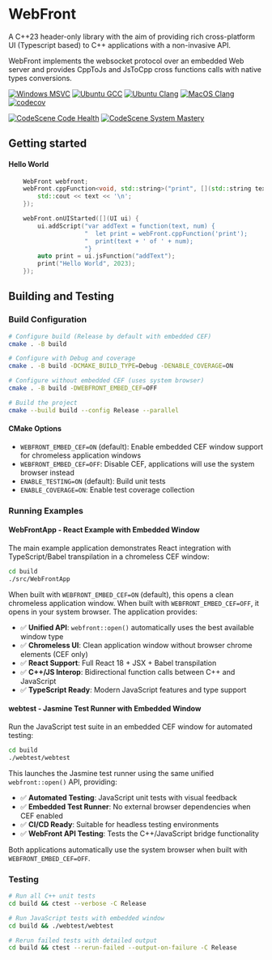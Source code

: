 # WebFront

A C++23 header-only library with the aim of providing rich cross-platform UI (Typescript based) to C++ applications with a non-invasive API.

WebFront implements the websocket protocol over an embedded Web server and provides CppToJs and JsToCpp cross functions calls with native types conversions.

[![Windows MSVC](https://img.shields.io/endpoint?url=https://gist.githubusercontent.com/ambroise-leclerc/317c22bfe80b2b51663187fbebfba533/raw/windows-latest-msvc.json)](https://github.com/ambroise-leclerc/WebFront/actions/workflows/BuildAndTest.yml)
[![Ubuntu GCC](https://img.shields.io/endpoint?url=https://gist.githubusercontent.com/ambroise-leclerc/317c22bfe80b2b51663187fbebfba533/raw/ubuntu-latest-gcc.json)](https://github.com/ambroise-leclerc/WebFront/actions/workflows/BuildAndTest.yml)
[![Ubuntu Clang](https://img.shields.io/endpoint?url=https://gist.githubusercontent.com/ambroise-leclerc/317c22bfe80b2b51663187fbebfba533/raw/ubuntu-latest-clang.json)](https://github.com/ambroise-leclerc/WebFront/actions/workflows/BuildAndTest.yml)
[![MacOS Clang](https://img.shields.io/endpoint?url=https://gist.githubusercontent.com/ambroise-leclerc/317c22bfe80b2b51663187fbebfba533/raw/macos-latest-clang.json)](https://github.com/ambroise-leclerc/WebFront/actions/workflows/BuildAndTest.yml)
[![codecov](https://codecov.io/github/ambroise-leclerc/WebFront/branch/master/graph/badge.svg?token=ODE6O36XIV)](https://codecov.io/github/ambroise-leclerc/WebFront)

[![CodeScene Code Health](https://codescene.io/projects/29377/status-badges/code-health)](https://codescene.io/projects/29377)
[![CodeScene System Mastery](https://codescene.io/projects/29377/status-badges/system-mastery)](https://codescene.io/projects/29377)

## Getting started

#### Hello World
```cpp
    WebFront webfront;
    webFront.cppFunction<void, std::string>("print", [](std::string text) {
        std::cout << text << '\n';
    });

    webFront.onUIStarted([](UI ui) {
        ui.addScript("var addText = function(text, num) {                 "
                     "  let print = webFront.cppFunction('print');        "
                     "  print(text + ' of ' + num);                       "
                     "}                                                   ");
        auto print = ui.jsFunction("addText");
        print("Hello World", 2023);
    });

```

## Building and Testing

### Build Configuration
```bash
# Configure build (Release by default with embedded CEF)
cmake . -B build

# Configure with Debug and coverage  
cmake . -B build -DCMAKE_BUILD_TYPE=Debug -DENABLE_COVERAGE=ON

# Configure without embedded CEF (uses system browser)
cmake . -B build -DWEBFRONT_EMBED_CEF=OFF

# Build the project
cmake --build build --config Release --parallel
```

#### CMake Options
- `WEBFRONT_EMBED_CEF=ON` (default): Enable embedded CEF window support for chromeless application windows
- `WEBFRONT_EMBED_CEF=OFF`: Disable CEF, applications will use the system browser instead
- `ENABLE_TESTING=ON` (default): Build unit tests
- `ENABLE_COVERAGE=ON`: Enable test coverage collection

### Running Examples

#### WebFrontApp - React Example with Embedded Window
The main example application demonstrates React integration with TypeScript/Babel transpilation in a chromeless CEF window:

```bash
cd build
./src/WebFrontApp
```

When built with `WEBFRONT_EMBED_CEF=ON` (default), this opens a clean chromeless application window. When built with `WEBFRONT_EMBED_CEF=OFF`, it opens in your system browser. The application provides:
- ✅ **Unified API**: `webfront::open()` automatically uses the best available window type
- ✅ **Chromeless UI**: Clean application window without browser chrome elements (CEF only)
- ✅ **React Support**: Full React 18 + JSX + Babel transpilation
- ✅ **C++/JS Interop**: Bidirectional function calls between C++ and JavaScript
- ✅ **TypeScript Ready**: Modern JavaScript features and type support

#### webtest - Jasmine Test Runner with Embedded Window  
Run the JavaScript test suite in an embedded CEF window for automated testing:

```bash
cd build
./webtest/webtest
```

This launches the Jasmine test runner using the same unified `webfront::open()` API, providing:
- ✅ **Automated Testing**: JavaScript unit tests with visual feedback
- ✅ **Embedded Test Runner**: No external browser dependencies when CEF enabled
- ✅ **CI/CD Ready**: Suitable for headless testing environments
- ✅ **WebFront API Testing**: Tests the C++/JavaScript bridge functionality

Both applications automatically use the system browser when built with `WEBFRONT_EMBED_CEF=OFF`.

### Testing
```bash
# Run all C++ unit tests
cd build && ctest --verbose -C Release

# Run JavaScript tests with embedded window
cd build && ./webtest/webtest

# Rerun failed tests with detailed output
cd build && ctest --rerun-failed --output-on-failure -C Release
```

